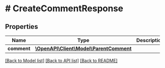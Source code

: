 # # CreateCommentResponse

## Properties

Name | Type | Description | Notes
------------ | ------------- | ------------- | -------------
**comment** | [**\OpenAPI\Client\Model\ParentComment**](ParentComment.md) |  |

[[Back to Model list]](../../README.md#models) [[Back to API list]](../../README.md#endpoints) [[Back to README]](../../README.md)
